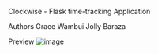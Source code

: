 Clockwise - Flask time-tracking Application

Authors
	Grace Wambui
	Jolly Baraza

Preview
![image](https://github.com/wambui-g/clockwise/assets/63607264/23147501-a124-4dd0-8ddc-7b09cb1b4c09)


